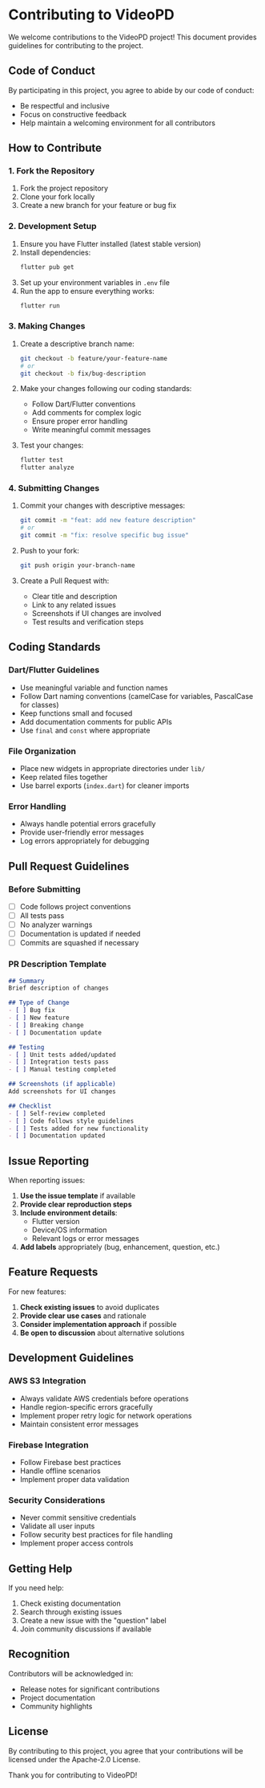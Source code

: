 # Contributing to VideoPD

We welcome contributions to the VideoPD project! This document provides guidelines for contributing to the project.

## Code of Conduct

By participating in this project, you agree to abide by our code of conduct:
- Be respectful and inclusive
- Focus on constructive feedback
- Help maintain a welcoming environment for all contributors

## How to Contribute

### 1. Fork the Repository

1. Fork the project repository
2. Clone your fork locally
3. Create a new branch for your feature or bug fix

### 2. Development Setup

1. Ensure you have Flutter installed (latest stable version)
2. Install dependencies:
   ```bash
   flutter pub get
   ```
3. Set up your environment variables in `.env` file
4. Run the app to ensure everything works:
   ```bash
   flutter run
   ```

### 3. Making Changes

1. Create a descriptive branch name:
   ```bash
   git checkout -b feature/your-feature-name
   # or
   git checkout -b fix/bug-description
   ```

2. Make your changes following our coding standards:
   - Follow Dart/Flutter conventions
   - Add comments for complex logic
   - Ensure proper error handling
   - Write meaningful commit messages

3. Test your changes:
   ```bash
   flutter test
   flutter analyze
   ```

### 4. Submitting Changes

1. Commit your changes with descriptive messages:
   ```bash
   git commit -m "feat: add new feature description"
   # or
   git commit -m "fix: resolve specific bug issue"
   ```

2. Push to your fork:
   ```bash
   git push origin your-branch-name
   ```

3. Create a Pull Request with:
   - Clear title and description
   - Link to any related issues
   - Screenshots if UI changes are involved
   - Test results and verification steps

## Coding Standards

### Dart/Flutter Guidelines

- Use meaningful variable and function names
- Follow Dart naming conventions (camelCase for variables, PascalCase for classes)
- Keep functions small and focused
- Add documentation comments for public APIs
- Use `final` and `const` where appropriate

### File Organization

- Place new widgets in appropriate directories under `lib/`
- Keep related files together
- Use barrel exports (`index.dart`) for cleaner imports

### Error Handling

- Always handle potential errors gracefully
- Provide user-friendly error messages
- Log errors appropriately for debugging

## Pull Request Guidelines

### Before Submitting

- [ ] Code follows project conventions
- [ ] All tests pass
- [ ] No analyzer warnings
- [ ] Documentation is updated if needed
- [ ] Commits are squashed if necessary

### PR Description Template

```markdown
## Summary
Brief description of changes

## Type of Change
- [ ] Bug fix
- [ ] New feature
- [ ] Breaking change
- [ ] Documentation update

## Testing
- [ ] Unit tests added/updated
- [ ] Integration tests pass
- [ ] Manual testing completed

## Screenshots (if applicable)
Add screenshots for UI changes

## Checklist
- [ ] Self-review completed
- [ ] Code follows style guidelines
- [ ] Tests added for new functionality
- [ ] Documentation updated
```

## Issue Reporting

When reporting issues:

1. **Use the issue template** if available
2. **Provide clear reproduction steps**
3. **Include environment details**:
   - Flutter version
   - Device/OS information
   - Relevant logs or error messages
4. **Add labels** appropriately (bug, enhancement, question, etc.)

## Feature Requests

For new features:

1. **Check existing issues** to avoid duplicates
2. **Provide clear use cases** and rationale
3. **Consider implementation approach** if possible
4. **Be open to discussion** about alternative solutions

## Development Guidelines

### AWS S3 Integration

- Always validate AWS credentials before operations
- Handle region-specific errors gracefully
- Implement proper retry logic for network operations
- Maintain consistent error messages

### Firebase Integration

- Follow Firebase best practices
- Handle offline scenarios
- Implement proper data validation

### Security Considerations

- Never commit sensitive credentials
- Validate all user inputs
- Follow security best practices for file handling
- Implement proper access controls

## Getting Help

If you need help:

1. Check existing documentation
2. Search through existing issues
3. Create a new issue with the "question" label
4. Join community discussions if available

## Recognition

Contributors will be acknowledged in:
- Release notes for significant contributions
- Project documentation
- Community highlights

## License

By contributing to this project, you agree that your contributions will be licensed under the Apache-2.0 License.

Thank you for contributing to VideoPD!